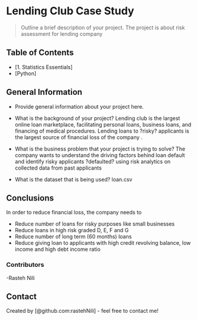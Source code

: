 # Lending Club Case Study
> Outline a brief description of your project.
The project is about risk assessment for lending company



## Table of Contents
* [1. Statistics Essentials]
* [Python]


## General Information
- Provide general information about your project here.
- What is the background of your project? 
Lending club is the largest online loan marketplace, facilitating personal loans, business loans, and financing of medical procedures. Lending loans to ?risky? applicants is the largest source of financial loss of the company .

- What is the business problem that your project is trying to solve?
The company wants to understand the driving factors behind loan default and identify risky applicants ?defaulted? using risk analytics on collected data from past applicants

- What is the dataset that is being used?
loan.csv

## Conclusions
In order to reduce financial loss, the company needs to 

- Reduce number of loans for risky purposes like small businesses
- Reduce loans in high risk graded D, E, F and G
- Reduce number of long term (60 months) loans
- Reduce giving loan to applicants with high credit revolving balance, low income and high debt income ratio


### Contributors
-Rasteh Nili

## Contact
Created by [@github.com:rastehNili] - feel free to contact me!

